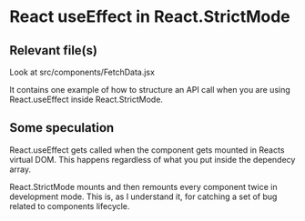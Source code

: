 # React useEffect in React.StrictMode
## Relevant file(s)
Look at src/components/FetchData.jsx

It contains one example of how to structure an API call
when you are using React.useEffect inside React.StrictMode.

## Some speculation
React.useEffect gets called when the component gets mounted in Reacts virtual DOM.
This happens regardless of what you put inside the dependecy array.

React.StrictMode mounts and then remounts every component twice in development mode.
This is, as I understand it, for catching a set of bug related to components lifecycle.